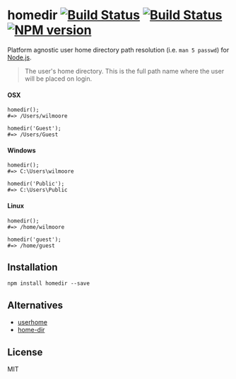 # homedir [![Build Status](https://travis-ci.org/wilmoore/node-homedir.png?branch=master)](https://travis-ci.org/wilmoore/node-homedir) [![Build Status](https://david-dm.org/wilmoore/homedir.png)](https://david-dm.org/wilmoore/homedir) [![NPM version](https://badge.fury.io/js/homedir.png)](http://badge.fury.io/js/homedir)

  Platform agnostic user home directory path resolution (i.e. `man 5 passwd`) for [Node.js][].

> The user's home directory. This is the full path name where the user will be placed on login.

#### OSX

    homedir();
    #=> /Users/wilmoore

    homedir('Guest');
    #=> /Users/Guest

#### Windows

    homedir();
    #=> C:\Users\wilmoore

    homedir('Public');
    #=> C:\Users\Public

#### Linux

    homedir();
    #=> /home/wilmoore

    homedir('guest');
    #=> /home/guest

## Installation

    npm install homedir --save

## Alternatives

- [userhome][]
- [home-dir][]


## License

  MIT

[userhome]: https://www.npmjs.org/package/userhome
[home-dir]: https://www.npmjs.org/package/home-dir
[Node.js]:  http://nodejs.org

